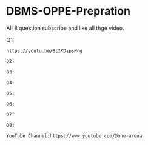 # DBMS-OPPE-Prepration
All 8 question subscribe and like all thge video.

Q1:
```
https://youtu.be/BtIKDipsNng
```
```
Q2:
```
```
Q3:
```
```
Q4:
```
```
Q5:
```
```
Q6:
```
```
Q7:
```
```
Q8:
```

```
YouTube Channel:https://www.youtube.com/@one-arena
```
